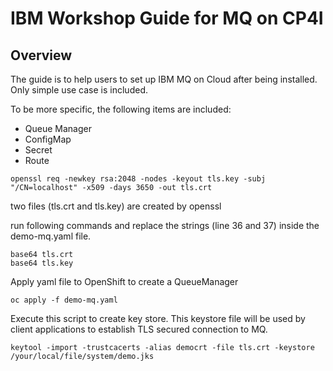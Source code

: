 # IBM Workshop Guide for **MQ on CP4I**

## Overview  

<!--- cSpell:ignore gitorg YAMLs -->

The guide is to help users to set up IBM MQ on Cloud after being installed. Only simple use case is included.

To be more specific, the following items are included:

-   Queue Manager
-   ConfigMap
-   Secret
-   Route

```
openssl req -newkey rsa:2048 -nodes -keyout tls.key -subj "/CN=localhost" -x509 -days 3650 -out tls.crt
```
two files (tls.crt and tls.key) are created by openssl

run following commands and replace the strings (line 36 and 37) inside the demo-mq.yaml file. 
```
base64 tls.crt 
base64 tls.key 
```

Apply yaml file to OpenShift to create a QueueManager
```
oc apply -f demo-mq.yaml
```

Execute this script to create key store. This keystore file will be used by client applications to establish TLS secured connection to MQ.
```
keytool -import -trustcacerts -alias democrt -file tls.crt -keystore /your/local/file/system/demo.jks
```
